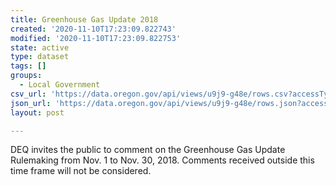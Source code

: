 ```yaml
---
title: Greenhouse Gas Update 2018
created: '2020-11-10T17:23:09.822743'
modified: '2020-11-10T17:23:09.822753'
state: active
type: dataset
tags: []
groups:
  - Local Government
csv_url: 'https://data.oregon.gov/api/views/u9j9-g48e/rows.csv?accessType=DOWNLOAD'
json_url: 'https://data.oregon.gov/api/views/u9j9-g48e/rows.json?accessType=DOWNLOAD'
layout: post

---
```

DEQ invites the public to comment on the Greenhouse Gas Update Rulemaking from Nov. 1 to Nov. 30, 2018. Comments received outside this time frame will not be considered.
